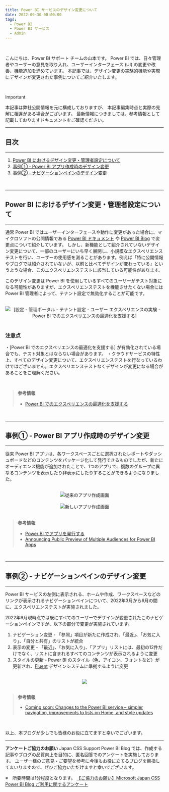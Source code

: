 ```yaml
---
title: Power BI サービスのデザイン変更について
date: 2022-09-30 00:00:00 
tags:
  - Power BI
  - Power BI サービス
  - Admin
---
```


</br>

こんにちは、Power BI サポート チームの山本です。
Power BI では、日々管理者やユーザーの意見を取り入れ、ユーザーインターフェース (UI) の変更や改善、機能追加を進めています。
本記事では、デザイン変更の実験的機能や実際にデザインが変更された事例についてご紹介いたします。

<!-- more -->


<br>

> [!IMPORTANT]
> 本記事は弊社公開情報を元に構成しておりますが、
> 本記事編集時点と実際の見解に相違がある場合がございます。
> 最新情報につきましては、参考情報として記載しておりますドキュメントをご確認ください。


---
## 目次
---
1. [Power BI におけるデザイン変更・管理者設定について](#Power-BI-におけるデザイン変更・管理者設定について)
2. [事例① - Power BI アプリ作成時のデザイン変更](#事例①-Power-BI-アプリ作成時のデザイン変更)
3. [事例② - ナビゲーションペインのデザイン変更](#事例②-ナビゲーションペインのデザイン変更)

<br>

---
## Power BI におけるデザイン変更・管理者設定について
---

通常 Power BI ではユーザーインターフェースや動作に変更があった場合に、マイクロソフトの公開情報である [Power BI ドキュメント](https://learn.microsoft.com/ja-jp/power-bi/) や [Power BI Blog](https://powerbi.microsoft.com/en-us/blog/) で変更点について紹介しています。
しかし、新機能として紹介されていないデザイン変更について、一部のユーザーにいち早く展開し、小規模なエクスペリエンステストを行い、ユーザーの使用感を測ることがあります。例えば「特に公開情報やブログでは紹介されていないが、以前と比べてデザインが変わっている」というような場合、このエクスペリエンステストに該当している可能性があります。

このデザイン変更は Power BI を使用しているすべてのユーザーがテスト対象になる可能性がありますが、エクスペリエンステストを機能させたくない場合には Power BI 管理者によって、テナント設定で無効化することが可能です。

</br>

<div align="center">
<img src="1.png" alt="[設定 - 管理ポータル - テナント設定 - ユーザー エクスペリエンスの実験 - Power BI でのエクスペリエンスの最適化を支援する]" title="[設定 - 管理ポータル - テナント設定 - ユーザー エクスペリエンスの実験 - Power BI でのエクスペリエンスの最適化を支援する]">
</div>

</br>

### 注意点

・[Power BI でのエクスペリエンスの最適化を支援する] が有効化されている場合でも、テスト対象とはならない場合があります。
・クラウドサービスの特性上、すべてのデザイン変更について、エクスペリエンステストを行なっているわけではございません。エクスペリエンステストなくデザインが変更になる場合があることをご理解ください。

<br>

> **参考情報**
> - [Power BI でのエクスペリエンスの最適化を支援する](https://learn.microsoft.com/ja-jp/power-bi/admin/service-admin-portal-user-experience-experiments)

<br>

---
## 事例① - Power BI アプリ作成時のデザイン変更
---

従来 Power BI アプリは、各ワークスペースごとに選択されたレポートやダッシュボードなどのコンテンツをパッケージ化して発行できるものでしたが、新たにオーディエンス機能が追加されたことで、1つのアプリで、複数のグループに異なるコンテンツを表示したり非表示にしたりすることができるようになりました。

</br>

<div align="center">
<img src="3.png" alt="従来のアプリ作成画面" title="従来のアプリ作成画面">
</div>

</br>

<div align="center">
<img src="4.png" alt="新しいアプリ作成画面" title="新しいアプリ作成画面">
</div>



</br>

> **参考情報**
> - [Power BI でアプリを発行する](https://learn.microsoft.com/ja-jp/power-bi/collaborate-share/service-create-distribute-apps)
> - [Announcing Public Preview of Multiple Audiences for Power BI Apps](https://powerbi.microsoft.com/en-us/blog/announcing-public-preview-of-multiple-audiences-for-power-bi-apps/)

<br>

---
## 事例② - ナビゲーションペインのデザイン変更
---

Power BI サービスの左側に表示される、ホームや作成、ワークスペースなどのリンクが表示されるナビゲーションペインについて、2022年3月から6月の間に、エクスペリエンステストが実施されました。

2022年9月現時点では既にすべてのユーザーでデザインが変更されたこのナビゲーションペインですが、以下の部分で変更が実施されています。

1. ナビゲーション変更 - 「参照」項目が新たに作成され、「最近」、「お気に入り」、「自分と共有」のリストが統合
2. 表示の変更 - 「最近」、「お気に入り」、「アプリ」リストには、最初の12件だけでなく、リストに含まれるすべてのコンテンツが表示されるように変更
3. スタイルの更新 - Power BI のスタイル（色、アイコン、フォントなど）が更新され、[Fluent](https://www.microsoft.com/design/fluent/#/) デザインシステムに準拠するように変更

</br>

<div align="center">
<img src="2.png">
</div>

</br>

> **参考情報**
> - [Coming soon: Changes to the Power BI service – simpler navigation, improvements to lists on Home, and style updates](https://powerbi.microsoft.com/en-us/blog/coming-soon-changes-to-the-power-bi-service-simpler-navigation-improvements-to-lists-on-home-and-style-updates/)

<br>


以上、本ブログが少しでも皆様のお役に立てますと幸いでございます。

---

**アンケートご協力のお願い**
Japan CSS Support Power BI Blog では、作成する記事やブログの品質向上を目的に、匿名回答でのアンケートを実施しております。
ユーザー様のご意見・ご要望を参考に今後もお役に立てるブログを目指してまいりますので、ぜひご協力いただけますと幸いでございます。 

※　所要時間は1分程度となります。
[【ご協力のお願い】Microsoft Japan CSS Power BI Blog ご利用に関するアンケート](https://jpbap-sqlbi.github.io/blog/powerbi/pbi_blogsurvey2022/) 